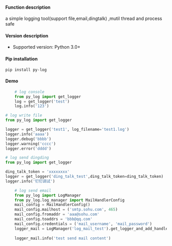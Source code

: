 #### Function description
a simple logging tool(support file,email,dingtalk) ,mutil thread and process safe

#### Version description
* Supported version: Python 3.0+

#### Pip installation
```shell
pip install py-log
```

#### Demo
```python
    # log console 
    from py_log import get_logger
    log = get_logger('test')
    log.info('123')
```

```python
# log write file
from py_log import get_logger

logger = get_logger('test1', log_filename='test1.log')
logger.info('aaaa')
logger.debug('bbbb')
logger.warning('cccc')
logger.error('dddd')
```

```python
# log send dingding
from py_log import get_logger

ding_talk_token = 'xxxxxxxx'
logger = get_logger('ding_talk_test',ding_talk_token=ding_talk_token)
logger.info('钉钉调试')
```

```python
    # log send email
    from py_log import LogManager
    from py_log.log_manager import MailHandlerConfig
    mail_config = MailHandlerConfig()
    mail_config.mailhost = ('smtp.sohu.com', 465)
    mail_config.fromaddr = 'aaa@sohu.com'
    mail_config.toaddrs = 'bbb@qq.com'
    mail_config.credentials = ('mail_username', 'mail_password')
    logger_mail = LogManager('log_mail_test').get_logger_and_add_handlers(mail_handler_config=mail_config,
                                                                          is_add_mail_handler=True)
    logger_mail.info('test send mail content')
```

